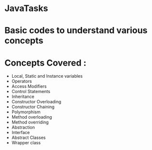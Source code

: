 # JavaTasks
# Basic codes to understand various concepts
# Concepts Covered : 

  * Local, Static and Instance variables 
  * Operators 
  * Access Modifiers 
  * Control Statements 
  * Inheritance 
  * Constructor Overloading 
  * Constructor Chaining 
  * Polymorphism 
  * Method overloading 
  * Method overriding
  * Abstraction 
  * Interface 
  * Abstract Classes 
  * Wrapper class 
  
  
